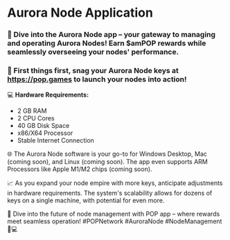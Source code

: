 # Aurora Node Application

### 🚀 Dive into the Aurora Node app – your gateway to managing and operating Aurora Nodes! Earn $amPOP rewards while seamlessly overseeing your nodes' performance.

### 🔑 First things first, snag your Aurora Node  keys at https://pop.games to launch your nodes into action!

💻 **Hardware Requirements:**
- 2 GB RAM
- 2 CPU Cores
- 40 GB Disk Space
- x86/X64 Processor
- Stable Internet Connection

🌐 The Aurora Node software is your go-to for Windows Desktop, Mac (coming soon), and Linux (coming soon). The app even supports ARM Processors like Apple M1/M2 chips (coming soon).

📈 As you expand your node empire with more keys, anticipate adjustments in hardware requirements. The system's scalability allows for dozens of keys on a single machine, with potential for even more.

🔗 Dive into the future of node management with POP app – where rewards meet seamless operation! #POPNetwork #AuroraNode #NodeManagement 🚀💻
